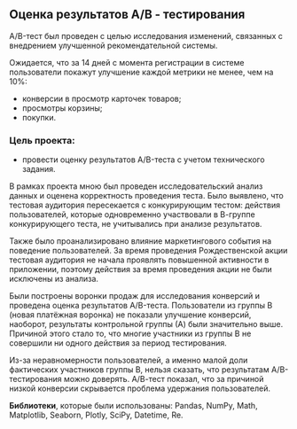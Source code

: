 ## Оценка результатов А/В - тестирования

A/B-тест был проведен с целью исследования изменений, связанных с внедрением улучшенной рекомендательной системы.

Ожидается, что за 14 дней с момента регистрации в системе пользователи покажут улучшение каждой метрики не менее, чем на 10%:
- конверсии в просмотр карточек товаров;
- просмотры корзины;
- покупки.

### Цель проекта:
- провести оценку результатов A/B-теста с учетом технического задания.

В рамках проекта мною был проведен исследовательский анализ данных и оценена корректность проведения теста. Было выявлено, что тестовая аудитория пересекается с конкурирующим тестом: действия пользователей, которые одновременно участвовали в В-группе конкурирующего теста, не учитывались при анализе результатов. 

Также было проанализировано влияние маркетингового события на поведение пользователей. За время проведения Рождественской акции тестовая аудитория не начала проявлять повышенной активности в приложении, поэтому действия за время проведения акции не были исключены из анализа. 

Были построены воронки продаж для исследования конверсий и проведена оценка результатов A/B-теста. Пользователи из группы В (новая платёжная воронка) не показали улучшение конверсий, наоборот, результаты контрольной группы (А) были значительно выше. Причиной этого стало то, что многие участники из группы В не совершили ни одного действия за период тестирования. 

Из-за неравномерности пользователей, а именно малой доли фактических участников группы В, нельзя сказать, что результатам А/В-тестирования можно доверять. А/В-тест показал, что за причиной низкой конверсии скрывается проблема удержания пользователей.

**Библиотеки**, которые были использованы: Pandas, NumPy, Math, Matplotlib, Seaborn, Plotly, SciPy, Datetime, Re.
